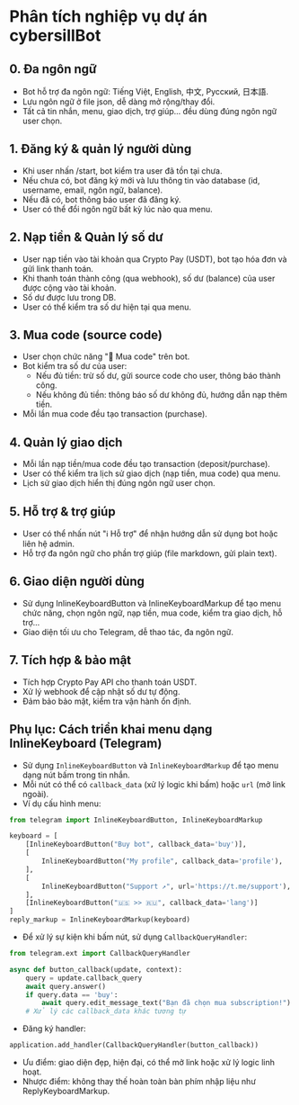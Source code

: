 # Phân tích nghiệp vụ dự án cybersillBot

## 0. Đa ngôn ngữ
- Bot hỗ trợ đa ngôn ngữ: Tiếng Việt, English, 中文, Русский, 日本語.
- Lưu ngôn ngữ ở file json, dễ dàng mở rộng/thay đổi.
- Tất cả tin nhắn, menu, giao dịch, trợ giúp... đều dùng đúng ngôn ngữ user chọn.

## 1. Đăng ký & quản lý người dùng
- Khi user nhấn /start, bot kiểm tra user đã tồn tại chưa.
- Nếu chưa có, bot đăng ký mới và lưu thông tin vào database (id, username, email, ngôn ngữ, balance).
- Nếu đã có, bot thông báo user đã đăng ký.
- User có thể đổi ngôn ngữ bất kỳ lúc nào qua menu.

## 2. Nạp tiền & Quản lý số dư
- User nạp tiền vào tài khoản qua Crypto Pay (USDT), bot tạo hóa đơn và gửi link thanh toán.
- Khi thanh toán thành công (qua webhook), số dư (balance) của user được cộng vào tài khoản.
- Số dư được lưu trong DB.
- User có thể kiểm tra số dư hiện tại qua menu.

## 3. Mua code (source code)
- User chọn chức năng "🛒 Mua code" trên bot.
- Bot kiểm tra số dư của user:
    - Nếu đủ tiền: trừ số dư, gửi source code cho user, thông báo thành công.
    - Nếu không đủ tiền: thông báo số dư không đủ, hướng dẫn nạp thêm tiền.
- Mỗi lần mua code đều tạo transaction (purchase).

## 4. Quản lý giao dịch
- Mỗi lần nạp tiền/mua code đều tạo transaction (deposit/purchase).
- User có thể kiểm tra lịch sử giao dịch (nạp tiền, mua code) qua menu.
- Lịch sử giao dịch hiển thị đúng ngôn ngữ user chọn.

## 5. Hỗ trợ & trợ giúp
- User có thể nhấn nút "ℹ️ Hỗ trợ" để nhận hướng dẫn sử dụng bot hoặc liên hệ admin.
- Hỗ trợ đa ngôn ngữ cho phần trợ giúp (file markdown, gửi plain text).

## 6. Giao diện người dùng
- Sử dụng InlineKeyboardButton và InlineKeyboardMarkup để tạo menu chức năng, chọn ngôn ngữ, nạp tiền, mua code, kiểm tra giao dịch, hỗ trợ...
- Giao diện tối ưu cho Telegram, dễ thao tác, đa ngôn ngữ.

## 7. Tích hợp & bảo mật
- Tích hợp Crypto Pay API cho thanh toán USDT.
- Xử lý webhook để cập nhật số dư tự động.
- Đảm bảo bảo mật, kiểm tra vận hành ổn định.

## Phụ lục: Cách triển khai menu dạng InlineKeyboard (Telegram)

- Sử dụng `InlineKeyboardButton` và `InlineKeyboardMarkup` để tạo menu dạng nút bấm trong tin nhắn.
- Mỗi nút có thể có `callback_data` (xử lý logic khi bấm) hoặc `url` (mở link ngoài).
- Ví dụ cấu hình menu:

```python
from telegram import InlineKeyboardButton, InlineKeyboardMarkup

keyboard = [
    [InlineKeyboardButton("Buy bot", callback_data='buy')],
    [
        InlineKeyboardButton("My profile", callback_data='profile'),
    ],
    [
        InlineKeyboardButton("Support ↗", url='https://t.me/support'),
    ],
    [InlineKeyboardButton("🇺🇸 >> 🇷🇺", callback_data='lang')]
]
reply_markup = InlineKeyboardMarkup(keyboard)
```

- Để xử lý sự kiện khi bấm nút, sử dụng `CallbackQueryHandler`:

```python
from telegram.ext import CallbackQueryHandler

async def button_callback(update, context):
    query = update.callback_query
    await query.answer()
    if query.data == 'buy':
        await query.edit_message_text("Bạn đã chọn mua subscription!")
    # Xử lý các callback_data khác tương tự
```

- Đăng ký handler:
```python
application.add_handler(CallbackQueryHandler(button_callback))
```

- Ưu điểm: giao diện đẹp, hiện đại, có thể mở link hoặc xử lý logic linh hoạt.
- Nhược điểm: không thay thế hoàn toàn bàn phím nhập liệu như ReplyKeyboardMarkup.